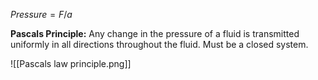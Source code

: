 $Pressure = F/a$

**Pascals Principle:** Any change in the pressure of a fluid is transmitted uniformly in all directions throughout the fluid. Must be a closed system.

![[Pascals law principle.png]]
